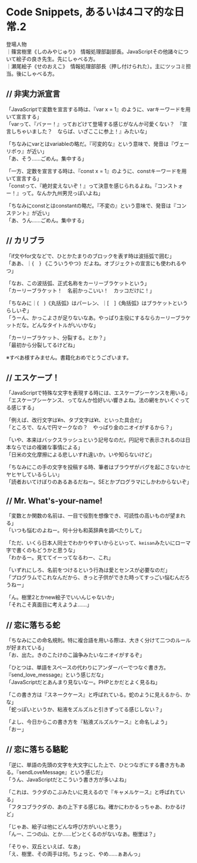 # Code Snippets, あるいは4コマ的な日常.2

登場人物  
｜篠宮樹里《しのみやじゅり》　情報処理部副部長。JavaScriptその他諸々について絵子の良き先生。先にしゃべる方。  
｜瀬尾絵子《せのおえこ》　情報処理部部長（押し付けられた）。主にツッコミ担当。後にしゃべる方。

## // 非実力派宣言

「JavaScriptで変数を宣言する時は、『var x = 1』のように、varキーワードを用いて宣言する」  
「varって、『バァー！』っておどけて登場する感じがなんか可愛くない？　『宣言しちゃいました？　ならば、いざここに参上！』みたいな」

「ちなみにvarとはvariableの略だ。『可変的な』という意味で、発音は『ヴェーリボゥ』が近い」  
「あ、そう……ごめん。集中する」

「一方、定数を宣言する時は、『const x = 1』のように、constキーワードを用いて宣言する」  
「constって、『絶対変えないぞ！』って決意を感じられるよね。『コンストォー！』って。なんか九州男児っぽいよね」

「ちなみにconstとはconstantの略だ。『不変の』という意味で、発音は『コンステント』が近い」  
「あ、うん……ごめん。集中する」

## // カリブラ

「if文やfor文などで、ひとかたまりのブロックを表す時は波括弧で囲む」  
「ああ、｜{　} 《こういうやつ》だよね。オブジェクトの宣言にも使われるやつ」

「なお、この波括弧、正式名称をカーリーブラケットという」  
「カーリーブラケット！　名前かっこいい！　カッコだけに！」

「ちなみに｜(　)《丸括弧》はパーレン、｜[　]《角括弧》はブラケットというらしいぞ」  
「うーん、かっこよさが足りないなあ。やっぱり主役にするならカーリーブラケットだな。どんなタイトルがいいかな」

「カーリーブラケット、分裂する。とか？」  
「最初から分裂してるけどね」

※すぺあ様すみません。書籍化おめでとうございます。

## // エスケープ！

「JavaScriptで特殊な文字を表現する時には、エスケープシーケンスを用いる」  
「エスケープシーケンス、ってなんか恰好いい響きよね。法の網をかいくぐってる感じする」

「例えば、改行文字は¥n、タブ文字は¥t、といった具合だ」  
「ところで、なんで円マークなの？　やっぱり金のニオイがするから？」

「いや、本来はバックスラッシュという記号なのだ。円記号で表示されるのは日本ならではの複雑な事情による」  
「日米の文化摩擦による悲しいすれ違いか。いや知らないけど」

「ちなみにこの手の文字を投稿する時、筆者はブラウザがバグを起こさないかヒヤヒヤしているらしい」  
「読者おいてけぼりのあるあるだねー。SEとかプログラマにしかわからないぞ」

## // Mr. What's-your-name!

「変数とか関数の名前は、一目で役割を想像でき、可読性の高いものが望まれる」  
「いつも悩むのよねー。何十分も和英辞典を調べたりして」

「ただ、いくら日本人同士でわかりやすいからといって、`keisan`みたいにローマ字で書くのもどうかと思うな」  
「わかるー。見ててイーってなるわー、これ」

「いずれにしろ、名前をつけるという行為は愛とセンスが必要なのだ」  
「プログラムでこれなんだから、きっと子供ができた時ってすっごい悩むんだろうねー」

「ん。樹里2とかnew絵子でいいんじゃないか」  
「それこそ真面目に考えようよ……」

## // 恋に落ちる蛇

「ちなみにこの命名規則。特に複合語を用いる際は、大きく分けて二つのルールが好まれている」  
「お、出た。きのこたけのこ論争みたいなニオイがするぞ」

「ひとつは、単語をスペースの代わりにアンダーバーでつなぐ書き方。『send_love_message』という感じだな」  
「JavaScriptだとあんまり見ないなー。PHPとかだとよく見るね」

「この書き方は『スネークケース』と呼ばれている。蛇のように見えるから、かな」  
「蛇っぽいというか、粘液をズルズルと引きずってる感じしない？」

「よし、今日からこの書き方を『粘液ズルズルケース』と命名しよう」  
「おー」

## // 恋に落ちる駱駝

「逆に、単語の先頭の文字を大文字にした上で、ひとつなぎにする書き方もある。『sendLoveMessage』という感じだ」  
「うん、JavaScriptだとこういう書き方が多いよね」

「これは、ラクダのこぶみたいに見えるので『キャメルケース』と呼ばれている」  
「フタコブラクダの、あの上下する感じね。確かにわかるっちゃあ、わかるけど」

「じゃあ、絵子は他にどんな呼び方がいいと思う」  
「んー、二つの山、とか……ピンとくるのがないなあ。樹里は？」

「そりゃ、双丘といえば、なあ」  
「え、樹里、その両手は何。ちょっと、やめ……ぁあんっ」